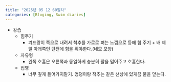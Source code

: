 ```yaml
---
title: "2025년 05 12 60일차"
categories: [Bloging, Swim diaries]
---
```


- 강습
  - 힘주기
    - 겨드랑이 쪽으로 내려서 척추를 가로로 펴는 느낌으로 등에 힘 주기 +  배 제일 아래쪽인 단전에 힘을 줘야한다.(네모 모양)
  - 자유형
    - 왼쪽 호흡은 오른쪽과 동일하게 충분히 팔을 밀어주고 호흡한다.
  - 접영 
    - 너무 깊게 들어가지말기. 엉덩이랑 척추는 같은 선상에 있게끔 물을 덮는다.